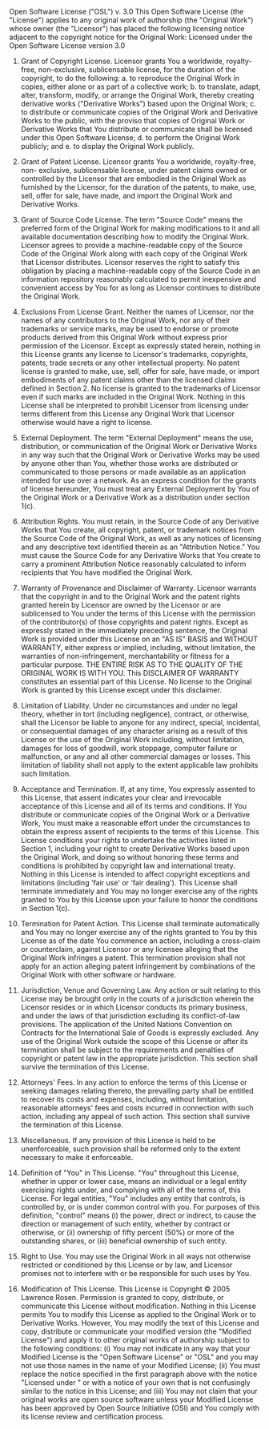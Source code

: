 Open Software License ("OSL") v. 3.0
This Open Software License (the "License") applies to any original work of authorship 
(the "Original Work") whose owner (the "Licensor") has placed the following licensing 
notice adjacent to the copyright notice for the Original Work:
Licensed under the Open Software License version 3.0

1.	Grant of Copyright License. Licensor grants You a worldwide, royalty-free, 
non-exclusive, sublicensable license, for the duration of the copyright, to do the 
following:
  a.	to reproduce the Original Work in copies, either alone or as part of a 
      collective work; 
  b.	to translate, adapt, alter, transform, modify, or arrange the Original Work, 
      thereby creating derivative works ("Derivative Works") based upon the 
      Original Work; 
  c.	to distribute or communicate copies of the Original Work and Derivative 
      Works to the public, with the proviso that copies of Original Work or 
      Derivative Works that You distribute or communicate shall be licensed 
      under this Open Software License; 
  d.	to perform the Original Work publicly; and 
  e.	to display the Original Work publicly. 
  
2.	Grant of Patent License. Licensor grants You a worldwide, royalty-free, non-
exclusive, sublicensable license, under patent claims owned or controlled by the 
Licensor that are embodied in the Original Work as furnished by the Licensor, for 
the duration of the patents, to make, use, sell, offer for sale, have made, and 
import the Original Work and Derivative Works. 

3.	Grant of Source Code License. The term "Source Code" means the preferred 
form of the Original Work for making modifications to it and all available 
documentation describing how to modify the Original Work. Licensor agrees to 
provide a machine-readable copy of the Source Code of the Original Work along 
with each copy of the Original Work that Licensor distributes. Licensor reserves 
the right to satisfy this obligation by placing a machine-readable copy of the 
Source Code in an information repository reasonably calculated to permit 
inexpensive and convenient access by You for as long as Licensor continues to 
distribute the Original Work. 

4.	Exclusions From License Grant. Neither the names of Licensor, nor the names 
of any contributors to the Original Work, nor any of their trademarks or service 
marks, may be used to endorse or promote products derived from this Original 
Work without express prior permission of the Licensor. Except as expressly stated 
herein, nothing in this License grants any license to Licensor's trademarks, 
copyrights, patents, trade secrets or any other intellectual property. No patent 
license is granted to make, use, sell, offer for sale, have made, or import 
embodiments of any patent claims other than the licensed claims defined in 
Section 2. No license is granted to the trademarks of Licensor even if such marks 
are included in the Original Work. Nothing in this License shall be interpreted to 
prohibit Licensor from licensing under terms different from this License any 
Original Work that Licensor otherwise would have a right to license. 

5.	External Deployment. The term "External Deployment" means the use, 
distribution, or communication of the Original Work or Derivative Works in any 
way such that the Original Work or Derivative Works may be used by anyone 
other than You, whether those works are distributed or communicated to those 
persons or made available as an application intended for use over a network. As 
an express condition for the grants of license hereunder, You must treat any 
External Deployment by You of the Original Work or a Derivative Work as a 
distribution under section 1(c). 

6.	Attribution Rights. You must retain, in the Source Code of any Derivative 
Works that You create, all copyright, patent, or trademark notices from the Source 
Code of the Original Work, as well as any notices of licensing and any descriptive 
text identified therein as an "Attribution Notice." You must cause the Source 
Code for any Derivative Works that You create to carry a prominent Attribution 
Notice reasonably calculated to inform recipients that You have modified the 
Original Work. 

7.	Warranty of Provenance and Disclaimer of Warranty. Licensor warrants that 
the copyright in and to the Original Work and the patent rights granted herein by 
Licensor are owned by the Licensor or are sublicensed to You under the terms of 
this License with the permission of the contributor(s) of those copyrights and 
patent rights. Except as expressly stated in the immediately preceding sentence, 
the Original Work is provided under this License on an "AS IS" BASIS and 
WITHOUT WARRANTY, either express or implied, including, without 
limitation, the warranties of non-infringement, merchantability or fitness for a 
particular purpose. THE ENTIRE RISK AS TO THE QUALITY OF THE 
ORIGINAL WORK IS WITH YOU. This DISCLAIMER OF WARRANTY 
constitutes an essential part of this License. No license to the Original Work is 
granted by this License except under this disclaimer. 

8.	Limitation of Liability. Under no circumstances and under no legal theory, 
whether in tort (including negligence), contract, or otherwise, shall the Licensor 
be liable to anyone for any indirect, special, incidental, or consequential damages 
of any character arising as a result of this License or the use of the Original Work 
including, without limitation, damages for loss of goodwill, work stoppage, 
computer failure or malfunction, or any and all other commercial damages or 
losses. This limitation of liability shall not apply to the extent applicable law 
prohibits such limitation. 

9.	Acceptance and Termination. If, at any time, You expressly assented to this 
License, that assent indicates your clear and irrevocable acceptance of this 
License and all of its terms and conditions. If You distribute or communicate 
copies of the Original Work or a Derivative Work, You must make a reasonable 
effort under the circumstances to obtain the express assent of recipients to the 
terms of this License. This License conditions your rights to undertake the 
activities listed in Section 1, including your right to create Derivative Works 
based upon the Original Work, and doing so without honoring these terms and 
conditions is prohibited by copyright law and international treaty. Nothing in this 
License is intended to affect copyright exceptions and limitations (including 'fair 
use' or 'fair dealing'). This License shall terminate immediately and You may no 
longer exercise any of the rights granted to You by this License upon your failure 
to honor the conditions in Section 1(c). 

10.	Termination for Patent Action. This License shall terminate automatically and 
You may no longer exercise any of the rights granted to You by this License as of 
the date You commence an action, including a cross-claim or counterclaim, 
against Licensor or any licensee alleging that the Original Work infringes a 
patent. This termination provision shall not apply for an action alleging patent 
infringement by combinations of the Original Work with other software or 
hardware. 

11.	Jurisdiction, Venue and Governing Law. Any action or suit relating to this 
License may be brought only in the courts of a jurisdiction wherein the Licensor 
resides or in which Licensor conducts its primary business, and under the laws of 
that jurisdiction excluding its conflict-of-law provisions. The application of the 
United Nations Convention on Contracts for the International Sale of Goods is 
expressly excluded. Any use of the Original Work outside the scope of this 
License or after its termination shall be subject to the requirements and penalties 
of copyright or patent law in the appropriate jurisdiction. This section shall 
survive the termination of this License. 

12.	Attorneys' Fees. In any action to enforce the terms of this License or seeking 
damages relating thereto, the prevailing party shall be entitled to recover its costs 
and expenses, including, without limitation, reasonable attorneys' fees and costs 
incurred in connection with such action, including any appeal of such action. This 
section shall survive the termination of this License. 

13.	Miscellaneous. If any provision of this License is held to be unenforceable, such 
provision shall be reformed only to the extent necessary to make it enforceable. 

14.	Definition of "You" in This License. "You" throughout this License, whether in 
upper or lower case, means an individual or a legal entity exercising rights under, 
and complying with all of the terms of, this License. For legal entities, "You" 
includes any entity that controls, is controlled by, or is under common control 
with you. For purposes of this definition, "control" means (i) the power, direct or 
indirect, to cause the direction or management of such entity, whether by contract 
or otherwise, or (ii) ownership of fifty percent (50%) or more of the outstanding 
shares, or (iii) beneficial ownership of such entity. 

15.	Right to Use. You may use the Original Work in all ways not otherwise restricted 
or conditioned by this License or by law, and Licensor promises not to interfere 
with or be responsible for such uses by You. 

16.	Modification of This License. This License is Copyright © 2005 Lawrence 
Rosen. Permission is granted to copy, distribute, or communicate this License 
without modification. Nothing in this License permits You to modify this License 
as applied to the Original Work or to Derivative Works. However, You may 
modify the text of this License and copy, distribute or communicate your 
modified version (the "Modified License") and apply it to other original works of 
authorship subject to the following conditions: (i) You may not indicate in any 
way that your Modified License is the "Open Software License" or "OSL" and 
you may not use those names in the name of your Modified License; (ii) You 
must replace the notice specified in the first paragraph above with the notice 
"Licensed under <insert your license name here>" or with a notice of your own 
that is not confusingly similar to the notice in this License; and (iii) You may not 
claim that your original works are open source software unless your Modified 
License has been approved by Open Source Initiative (OSI) and You comply with 
its license review and certification process. 
